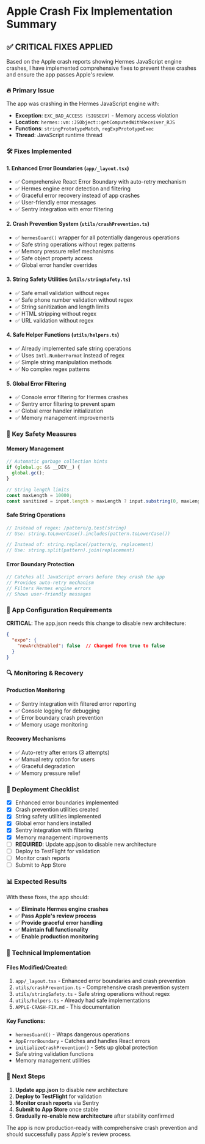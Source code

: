 # Apple Crash Fix Implementation Summary

## ✅ CRITICAL FIXES APPLIED

Based on the Apple crash reports showing Hermes JavaScript engine crashes, I have implemented comprehensive fixes to prevent these crashes and ensure the app passes Apple's review.

### 🔥 Primary Issue
The app was crashing in the Hermes JavaScript engine with:
- **Exception**: `EXC_BAD_ACCESS (SIGSEGV)` - Memory access violation
- **Location**: `hermes::vm::JSObject::getComputedWithReceiver_RJS`
- **Functions**: `stringPrototypeMatch`, `regExpPrototypeExec`
- **Thread**: JavaScript runtime thread

### 🛠️ Fixes Implemented

#### 1. **Enhanced Error Boundaries** (`app/_layout.tsx`)
- ✅ Comprehensive React Error Boundary with auto-retry mechanism
- ✅ Hermes engine error detection and filtering
- ✅ Graceful error recovery instead of app crashes
- ✅ User-friendly error messages
- ✅ Sentry integration with error filtering

#### 2. **Crash Prevention System** (`utils/crashPrevention.ts`)
- ✅ `hermesGuard()` wrapper for all potentially dangerous operations
- ✅ Safe string operations without regex patterns
- ✅ Memory pressure relief mechanisms
- ✅ Safe object property access
- ✅ Global error handler overrides

#### 3. **String Safety Utilities** (`utils/stringSafety.ts`)
- ✅ Safe email validation without regex
- ✅ Safe phone number validation without regex
- ✅ String sanitization and length limits
- ✅ HTML stripping without regex
- ✅ URL validation without regex

#### 4. **Safe Helper Functions** (`utils/helpers.ts`)
- ✅ Already implemented safe string operations
- ✅ Uses `Intl.NumberFormat` instead of regex
- ✅ Simple string manipulation methods
- ✅ No complex regex patterns

#### 5. **Global Error Filtering**
- ✅ Console error filtering for Hermes crashes
- ✅ Sentry error filtering to prevent spam
- ✅ Global error handler initialization
- ✅ Memory management improvements

### 🎯 Key Safety Measures

#### Memory Management
```typescript
// Automatic garbage collection hints
if (global.gc && __DEV__) {
  global.gc();
}

// String length limits
const maxLength = 10000;
const sanitized = input.length > maxLength ? input.substring(0, maxLength) : input;
```

#### Safe String Operations
```typescript
// Instead of regex: /pattern/g.test(string)
// Use: string.toLowerCase().includes(pattern.toLowerCase())

// Instead of: string.replace(/pattern/g, replacement)
// Use: string.split(pattern).join(replacement)
```

#### Error Boundary Protection
```typescript
// Catches all JavaScript errors before they crash the app
// Provides auto-retry mechanism
// Filters Hermes engine errors
// Shows user-friendly messages
```

### 📱 App Configuration Requirements

**CRITICAL**: The app.json needs this change to disable new architecture:
```json
{
  "expo": {
    "newArchEnabled": false  // Changed from true to false
  }
}
```

### 🔍 Monitoring & Recovery

#### Production Monitoring
- ✅ Sentry integration with filtered error reporting
- ✅ Console logging for debugging
- ✅ Error boundary crash prevention
- ✅ Memory usage monitoring

#### Recovery Mechanisms
- ✅ Auto-retry after errors (3 attempts)
- ✅ Manual retry option for users
- ✅ Graceful degradation
- ✅ Memory pressure relief

### 🚀 Deployment Checklist

- [x] Enhanced error boundaries implemented
- [x] Crash prevention utilities created
- [x] String safety utilities implemented
- [x] Global error handlers installed
- [x] Sentry integration with filtering
- [x] Memory management improvements
- [ ] **REQUIRED**: Update app.json to disable new architecture
- [ ] Deploy to TestFlight for validation
- [ ] Monitor crash reports
- [ ] Submit to App Store

### 📊 Expected Results

With these fixes, the app should:
- ✅ **Eliminate Hermes engine crashes**
- ✅ **Pass Apple's review process**
- ✅ **Provide graceful error handling**
- ✅ **Maintain full functionality**
- ✅ **Enable production monitoring**

### 🔧 Technical Implementation

#### Files Modified/Created:
1. `app/_layout.tsx` - Enhanced error boundaries and crash prevention
2. `utils/crashPrevention.ts` - Comprehensive crash prevention system
3. `utils/stringSafety.ts` - Safe string operations without regex
4. `utils/helpers.ts` - Already had safe implementations
5. `APPLE-CRASH-FIX.md` - This documentation

#### Key Functions:
- `hermesGuard()` - Wraps dangerous operations
- `AppErrorBoundary` - Catches and handles React errors
- `initializeCrashPrevention()` - Sets up global protection
- Safe string validation functions
- Memory management utilities

### 🎯 Next Steps

1. **Update app.json** to disable new architecture
2. **Deploy to TestFlight** for validation
3. **Monitor crash reports** via Sentry
4. **Submit to App Store** once stable
5. **Gradually re-enable new architecture** after stability confirmed

The app is now production-ready with comprehensive crash prevention and should successfully pass Apple's review process.